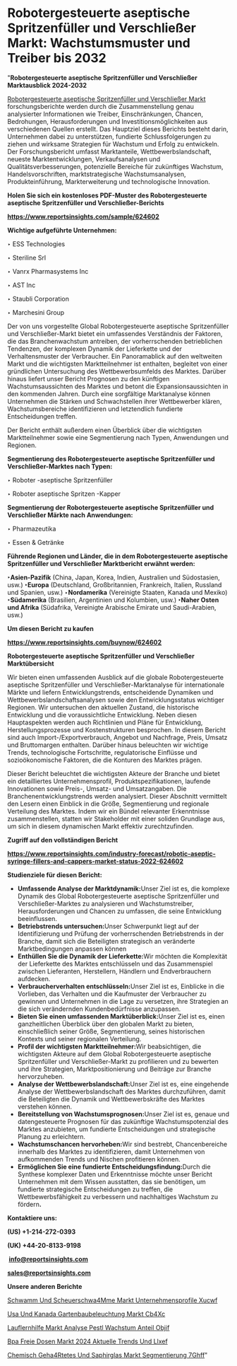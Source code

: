 # Robotergesteuerte aseptische Spritzenfüller und Verschließer Markt: Wachstumsmuster und Treiber bis 2032

"<strong><b>Robotergesteuerte aseptische Spritzenfüller und Verschließer Marktausblick 2024-2032</b></strong>

<a href=https://www.reportsinsights.com/sample/624602>Robotergesteuerte aseptische Spritzenfüller und Verschließer Markt</a> forschungsberichte werden durch die Zusammenstellung genau analysierter Informationen wie Treiber, Einschränkungen, Chancen, Bedrohungen, Herausforderungen und Investitionsmöglichkeiten aus verschiedenen Quellen erstellt. Das Hauptziel dieses Berichts besteht darin, Unternehmen dabei zu unterstützen, fundierte Schlussfolgerungen zu ziehen und wirksame Strategien für Wachstum und Erfolg zu entwickeln. Der Forschungsbericht umfasst Marktanteile, Wettbewerbslandschaft, neueste Marktentwicklungen, Verkaufsanalysen und Qualitätsverbesserungen, potenzielle Bereiche für zukünftiges Wachstum, Handelsvorschriften, marktstrategische Wachstumsanalysen, Produkteinführung, Markterweiterung und technologische Innovation.

<strong><b>Holen Sie sich ein kostenloses PDF-Muster des Robotergesteuerte aseptische Spritzenfüller und Verschließer-Berichts</b></strong>

<a href=https://www.reportsinsights.com/sample/624602><strong><u>https://www.reportsinsights.com/sample/624602</u></strong></a>

<strong>Wichtige aufgeführte Unternehmen:</strong>

‣ ESS Technologies

‣ Steriline Srl

‣ Vanrx Pharmasystems Inc

‣ AST Inc

‣ Staubli Corporation

‣ Marchesini Group

Der von uns vorgestellte Global Robotergesteuerte aseptische Spritzenfüller und Verschließer-Markt bietet ein umfassendes Verständnis der Faktoren, die das Branchenwachstum antreiben, der vorherrschenden betrieblichen Tendenzen, der komplexen Dynamik der Lieferkette und der Verhaltensmuster der Verbraucher. Ein Panoramablick auf den weltweiten Markt und die wichtigsten Marktteilnehmer ist enthalten, begleitet von einer gründlichen Untersuchung des Wettbewerbsumfelds des Marktes. Darüber hinaus liefert unser Bericht Prognosen zu den künftigen Wachstumsaussichten des Marktes und betont die Expansionsaussichten in den kommenden Jahren. Durch eine sorgfältige Marktanalyse können Unternehmen die Stärken und Schwachstellen ihrer Wettbewerber klären, Wachstumsbereiche identifizieren und letztendlich fundierte Entscheidungen treffen.

Der Bericht enthält außerdem einen Überblick über die wichtigsten Marktteilnehmer sowie eine Segmentierung nach Typen, Anwendungen und Regionen.

<strong>Segmentierung des Robotergesteuerte aseptische Spritzenfüller und Verschließer-Marktes nach Typen:</strong>

‣ Roboter -aseptische Spritzenfüller

‣ Roboter aseptische Spritzen -Kapper

<strong>Segmentierung der Robotergesteuerte aseptische Spritzenfüller und Verschließer Märkte nach Anwendungen:</strong>

‣ Pharmazeutika

‣ Essen & Getränke

<strong><b>Führende Regionen und Länder, die in dem Robotergesteuerte aseptische Spritzenfüller und Verschließer Marktbericht erwähnt werden:</b></strong>

<strong><b>‣Asien-Pazifik</b></strong> (China, Japan, Korea, Indien, Australien und Südostasien, usw.)
<strong><b>‣Europa</b></strong> (Deutschland, Großbritannien, Frankreich, Italien, Russland und Spanien, usw.)
‣<strong><b>Nordamerika</b></strong> (Vereinigte Staaten, Kanada und Mexiko)
<strong><b>‣Südamerika</b></strong> (Brasilien, Argentinien und Kolumbien, usw.)
<strong><b>‣Naher Osten und Afrika</b></strong> (Südafrika, Vereinigte Arabische Emirate und Saudi-Arabien, usw.)

<strong>Um diesen Bericht zu kaufen</strong>

<a href=https://www.reportsinsights.com/buynow/624602><strong><u>https://www.reportsinsights.com/buynow/624602</u></strong></a>

<strong>Robotergesteuerte aseptische Spritzenfüller und Verschließer Marktübersicht</strong>

Wir bieten einen umfassenden Ausblick auf die globale Robotergesteuerte aseptische Spritzenfüller und Verschließer-Marktanalyse für internationale Märkte und liefern Entwicklungstrends, entscheidende Dynamiken und Wettbewerbslandschaftsanalysen sowie den Entwicklungsstatus wichtiger Regionen. Wir untersuchen den aktuellen Zustand, die historische Entwicklung und die voraussichtliche Entwicklung. Neben diesen Hauptaspekten werden auch Richtlinien und Pläne für Entwicklung, Herstellungsprozesse und Kostenstrukturen besprochen. In diesem Bericht sind auch Import-/Exportverbrauch, Angebot und Nachfrage, Preis, Umsatz und Bruttomargen enthalten. Darüber hinaus beleuchten wir wichtige Trends, technologische Fortschritte, regulatorische Einflüsse und sozioökonomische Faktoren, die die Konturen des Marktes prägen.

Dieser Bericht beleuchtet die wichtigsten Akteure der Branche und bietet ein detailliertes Unternehmensprofil, Produktspezifikationen, laufende Innovationen sowie Preis-, Umsatz- und Umsatzangaben. Die Branchenentwicklungstrends werden analysiert. Dieser Abschnitt vermittelt den Lesern einen Einblick in die Größe, Segmentierung und regionale Verteilung des Marktes. Indem wir ein Bündel relevanter Erkenntnisse zusammenstellen, statten wir Stakeholder mit einer soliden Grundlage aus, um sich in diesem dynamischen Markt effektiv zurechtzufinden.

<strong>Zugriff auf den vollständigen Bericht</strong>

<a href=https://www.reportsinsights.com/industry-forecast/robotic-aseptic-syringe-fillers-and-cappers-market-status-2022-624602><strong>https://www.reportsinsights.com/industry-forecast/robotic-aseptic-syringe-fillers-and-cappers-market-status-2022-624602</strong></a>

<strong>Studienziele für diesen Bericht:</strong>
<ul>
  <li><strong>Umfassende Analyse der Marktdynamik:</strong>Unser Ziel ist es, die komplexe Dynamik des Global Robotergesteuerte aseptische Spritzenfüller und Verschließer-Marktes zu analysieren und Wachstumstreiber, Herausforderungen und Chancen zu umfassen, die seine Entwicklung beeinflussen.</li>
  <li><strong>Betriebstrends untersuchen:</strong>Unser Schwerpunkt liegt auf der Identifizierung und Prüfung der vorherrschenden Betriebstrends in der Branche, damit sich die Beteiligten strategisch an veränderte Marktbedingungen anpassen können</li>
  <li><strong>Enthüllen Sie die Dynamik der Lieferkette:</strong>Wir möchten die Komplexität der Lieferkette des Marktes entschlüsseln und das Zusammenspiel zwischen Lieferanten, Herstellern, Händlern und Endverbrauchern aufdecken.</li>
  <li><strong>Verbraucherverhalten entschlüsseln:</strong>Unser Ziel ist es, Einblicke in die Vorlieben, das Verhalten und die Kaufmuster der Verbraucher zu gewinnen und Unternehmen in die Lage zu versetzen, ihre Strategien an die sich verändernden Kundenbedürfnisse anzupassen.</li>
  <li><strong>Bieten Sie einen umfassenden Marktüberblick:</strong>Unser Ziel ist es, einen ganzheitlichen Überblick über den globalen Markt zu bieten, einschließlich seiner Größe, Segmentierung, seines historischen Kontexts und seiner regionalen Verteilung.</li>
  <li><strong>Profil der wichtigsten Marktteilnehmer:</strong>Wir beabsichtigen, die wichtigsten Akteure auf dem Global Robotergesteuerte aseptische Spritzenfüller und Verschließer-Markt zu profilieren und zu bewerten und ihre Strategien, Marktpositionierung und Beiträge zur Branche hervorzuheben.</li>
  <li><strong>Analyse der Wettbewerbslandschaft:</strong>Unser Ziel ist es, eine eingehende Analyse der Wettbewerbslandschaft des Marktes durchzuführen, damit die Beteiligten die Dynamik und Wettbewerbskräfte des Marktes verstehen können.</li>
  <li><strong>Bereitstellung von Wachstumsprognosen:</strong>Unser Ziel ist es, genaue und datengesteuerte Prognosen für das zukünftige Wachstumspotenzial des Marktes anzubieten, um fundierte Entscheidungen und strategische Planung zu erleichtern.</li>
  <li><strong>Wachstumschancen hervorheben:</strong>Wir sind bestrebt, Chancenbereiche innerhalb des Marktes zu identifizieren, damit Unternehmen von aufkommenden Trends und Nischen profitieren können.</li>
  <li><strong>Ermöglichen Sie eine fundierte Entscheidungsfindung:</strong>Durch die Synthese komplexer Daten und Erkenntnisse möchte unser Bericht Unternehmen mit dem Wissen ausstatten, das sie benötigen, um fundierte strategische Entscheidungen zu treffen, die Wettbewerbsfähigkeit zu verbessern und nachhaltiges Wachstum zu fördern<strong>.</strong></li>
</ul>
<strong>Kontaktiere uns:</strong>

<strong>(US) +1-214-272-0393</strong>

<strong>(UK) +44-20-8133-9198</strong>

<strong> </strong><a href=info@reportsinsights.com><strong><u>info@reportsinsights.com</u></strong></a>

<a href=sales@reportsinsights.com><strong><u>sales@reportsinsights.com</u></strong></a>

<strong>Unsere anderen Berichte</strong>

<a href=https://de.linkedin.com/pulse/schwamm-und-scheuerschw%C3%A4mme-markt-unternehmensprofile-xucwf/>Schwamm Und Scheuerschwa4Mme Markt Unternehmensprofile Xucwf</a>

<a href=https://de.linkedin.com/pulse/usa-und-kanada-gartenbaubeleuchtung-markt--cb4xc/>Usa Und Kanada Gartenbaubeleuchtung Markt  Cb4Xc</a>

<a href=https://de.linkedin.com/pulse/lauflernhilfe-markt-analyse-pestl-wachstum-anteil-objif/>Lauflernhilfe Markt Analyse Pestl Wachstum Anteil Objif</a>

<a href=https://de.linkedin.com/pulse/bpa-freie-dosen-markt-2024-aktuelle-trends-und-llxef/>Bpa Freie Dosen Markt 2024 Aktuelle Trends Und Llxef</a>

<a href=https://de.linkedin.com/pulse/chemisch-geh%C3%A4rtetes-und-saphirglas-markt-segmentierung-7ghff/>Chemisch Geha4Rtetes Und Saphirglas Markt Segmentierung 7Ghff</a>"
